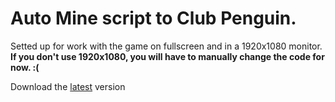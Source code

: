 # Auto Mine script to Club Penguin.

Setted up for work with the game on fullscreen and in a 1920x1080 monitor.  
**If you don't use 1920x1080, you will have to manually change the code for now. :(**


Download the [latest](https://github.com/Kaiwawa/AutoMine-NEW-CP/archive/refs/tags/latest.zip) version
